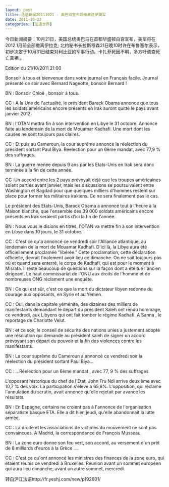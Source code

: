 ```yaml
---
layout: post
title: 法语新闻20111021 - 奥巴马宣布将撤离驻伊美军
date: 2011-10-23
categories: [法语世界]  
---
```


今日新闻摘要：10月21日，美国总统奥巴马在首都华盛顿白宫宣布，美军将在2012.1月前全部撤离伊拉克; 北约秘书长拉斯穆森21日晚10时许在布鲁塞尔表示，初步决定于10月31日结束对利比亚的军事行动。卡扎菲死因不明，多方吁调查死亡真相 。

Edition du 21/10/2011 21:00

Bonsoir à tous et bienvenue dans votre journal en Français facile. Journal présenté ce soir avec Bernard Nageotte, bonsoir Bernard !

BN : Bonsoir Chloë , bonsoir à tous.

CC : A la Une de l'actualité, le président Barack Obama annonce que tous les soldats américains encore présents en Irak auront quitté le pays avant janvier 2012.

BN : l'OTAN mettra fin à son intervention en Libye le 31 octobre. Annonce faite au lendemain de la mort de Mouamar Kadhafi. Une mort dont les causes ne sont toujours pas claires.

CC : Et puis au Cameroun, la cour suprême annonce la réelection du président sortant Paul Biya. Réelection pour un 6ème mandat, avec 77,9 % des suffrages.

BN : La guerre menée depuis 9 ans par les Etats-Unis en Irak sera donc terminée à la fin de cette année.

CC :Un accord entre les 2 pays prévoyait déjà que les troupes américaines soient parties avant janvier, mais les discussions se poursuivaient entre Washington et Bagdad pour que quelques milliers d'hommes restent sur place pour former les militaires irakiens. Ce ne sera finalement pas le cas.

Le président des Etats-Unis, Barack Obama a annoncé tout à l'heure à la Maison blanche, que l'ensemble des 39 000 soldats américains encore présents en Irak seraient partis d'ici la fin de l'année.

BN : Nous vous le disions en titres, l'OTAN va mettre fin à son intervention en Libye dans 10 jours, le 31 octobre.

CC : C'est ce qu'a annoncé ce vendredi soir l'Alliance atlantique, au lendemain de la mort de Mouamar Kadhafi. D'ici là, la Libye aura été officiellement proclamée "libérée." Cette proclamation, cette déclaration officielle, devrait finalement avoir lieu ce dimanche. On ne sait toujours pas où et quand sera enterré, le corps de Kadhafi, qui est pour le moment à Misrata. Il reste beaucoup de questions sur la façon dont a été tué l'ancien dirigeant. Le haut commissariat de l'ONU aux droits de l'homme et de nombreuses ONG réclament une enquête.

BN : Ce qui est sûr, c'est ce que la mort du dictateur libyen redonne du courage aux opposants, en Syrie et au Yémen.

CC : Oui, dans la capitale yéménite, des dizaines des milliers de manifestants demandant le départ du président Saleh ont rendu hommage, ce vendredi, aux Libyens qui ont fait tomber le régime Kadhafi. A Sanna , le reportage de Charlotte Velut.

BN : et ce soir, le conseil de sécurité des nations unies a justement adopté une résolution qui demande au président saleh de signer un accord prévoyant son départ du pouvoir et la fin des violences contre les manifestants.

BN : La cour suprême du Cameroun a annoncé ce vendredi soir la réelection du président sortant Paul Biya...

CC : ...Réelection pour un 6ème mandat , avec 77, 9 % des suffrages.

L'opposant historique du chef de l'Etat, John Fru Ndi arrive deuxième avec 10,7 % des voix. La participation s'élève a 65,8%. L'opposition, qui réclame l'annulation du scrutin, avait annoncé qu'elle rejetait par avance les résultats.

BN : En Espagne, certains ne croient pas à l'annonce de l'organisation séparatiste basque ETA. Elle a dit hier, jeudi, qu'elle abandonnait la lutte armée.

CC : La droite et les associations de victimes du mouvement ne sont pas convaincues. A Madrid, la correspondance de François Musseau.

BN : La zone euro donne son feu vert, son accord, au versement d'un prêt de 8 milliards d'euros à la Grèce ....

CC : C'est ce qu'ont annoncé les ministres des finances de la zone euro, qui étaient réunis ce vendredi à Bruxelles. Réunion avant un sommet européen qui aura lieu dimanche, avant un autre sommet, mercredi.

转自沪江法语http://fr.yeshj.com/new/p192601/
